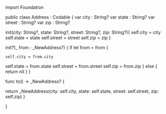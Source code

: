import Foundation


public class Address  : Codable {
var city : String?
var state : String?
var street : String?
var zip : String?



init(city: String?, state: String?, street: String?, zip: String?){
self.city = city
self.state = state
self.street = street
self.zip = zip
}

init?(_ from : _NewAddress?) {
    if let from = from {

    self.city = from.city
self.state = from.state
self.street = from.street
self.zip = from.zip
    } else {
    return nil
    }
}

func to() -> _NewAddress? {

return _NewAddress(city: self.city, state: self.state, street: self.street, zip: self.zip)
}

}